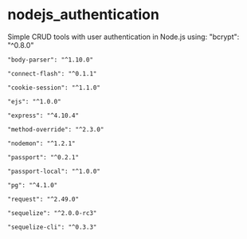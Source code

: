nodejs_authentication
=====================
Simple CRUD tools with user authentication in Node.js using:
    "bcrypt": "^0.8.0"
    
    "body-parser": "^1.10.0"
    
    "connect-flash": "^0.1.1"
    
    "cookie-session": "^1.1.0"
    
    "ejs": "^1.0.0"
    
    "express": "^4.10.4"
    
    "method-override": "^2.3.0"
    
    "nodemon": "^1.2.1"
    
    "passport": "^0.2.1"
    
    "passport-local": "^1.0.0"
    
    "pg": "^4.1.0"
    
    "request": "^2.49.0"

    "sequelize": "^2.0.0-rc3"
    
    "sequelize-cli": "^0.3.3"
